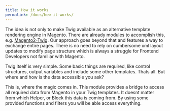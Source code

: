```yaml
---
title: How it works
permalink: /docs/how-it-works/
---
```


The idea is not only to make Twig available as an alternative template rendering engine in Magento. There are already modules to accomplish this, e.g. [Magento2-Twig](https://github.com/SchumacherFM/Magento2-Twig). Our approach goes beyond that and features a way to exchange entire pages. There is no need to rely on cumbersome xml layout updates to modify page structure which is always a struggle for Frontend Developers not familiar with Magento.

Twig itself is very simple. Some basic things are required, like control structures, output variables and include some other templates. Thats all. But where and how is the data accessible you ask?

This is, where the magic comes in. This module provides a bridge to access all required data from Magento in your Twig templates. It doesnt matter from which Helper, or Block this data is coming from. By using some provided functions and filters you will be able access everything.

